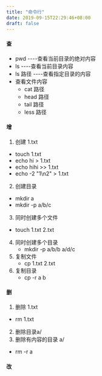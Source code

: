 ```yaml
---
title: "命令行"
date: 2019-09-15T22:29:46+08:00
draft: false
---
```


#### 查
* pwd ----查看当前目录的绝对内容
* ls  ----查看当前目录内容
* ls 路径 ----查看指定目录的内容
*  查看文件内容
    * cat 路径 
    * head 路径
    * tail 路径
    * less 路径


#### 增
1. 创建 1.txt
  * touch 1.txt
  * echo hi > 1.txt
  * echo hihi >> 1.txt
  * echo -2 "1\n2" > 1.txt
2. 创建目录 
  * mkdir a
  * mkdir -p a/b/c

3. 同时创建多个文件
  * touch 1.txt 2.txt
4. 同时创建多个目录
   * mkdir -p a/b/b a/d/c
5. 复制文件
   * cp 1.txt 2.txt
5. 复制目录
   * cp -r a b 

#### 删
1. 删除 1.txt
  * rm 1.txt
2. 删除目录a/
3. 删除有内容的目录 a/
  * rm -r a

#### 改
  